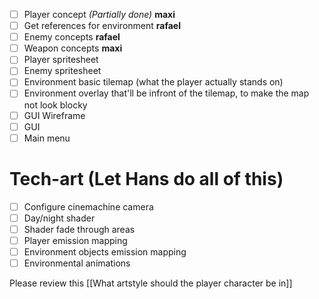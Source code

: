 - [ ] Player concept *(Partially done)* **maxi**
- [ ] Get references for environment **rafael**
- [ ] Enemy concepts **rafael**
- [ ] Weapon concepts **maxi**
- [ ] Player spritesheet
- [ ] Enemy spritesheet
- [ ] Environment basic tilemap (what the player actually stands on)
- [ ] Environment overlay that'll be infront of the tilemap, to make the map not look blocky
- [ ] GUI Wireframe
- [ ] GUI
- [ ] Main menu

# Tech-art (Let Hans do all of this)
- [ ] Configure cinemachine camera
- [ ] Day/night shader
- [ ] Shader fade through areas
- [ ] Player emission mapping
- [ ] Environment objects emission mapping
- [ ] Environmental animations

Please review this
[[What artstyle should the player character be in]]
